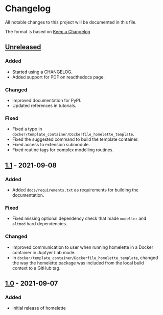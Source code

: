 # Changelog
All notable changes to this project will be documented in this file.

The format is based on [Keep a Changelog](https://keepachangelog.com/en/1.0.0/).

## [Unreleased]
### Added
- Started using a CHANGELOG.
- Added support for PDF on readthedocs page.

### Changed
- Improved documentation for PyPI.
- Updated references in tutorials.

### Fixed
- Fixed a typo in `docker/template_container/Dockerfile_homelette_template`.
- Fixed the suggested command to build the template container.
- Fixed access to extension submodule.
- Fixed routine tags for complex modelling routines.

## [1.1] - 2021-09-08
### Added
- Added `docs/requirements.txt` as requirements for building the 
documentation.

### Fixed
- Fixed missing optional dependency check that made `modeller` and
`altmod` hard dependencies.

### Changed
- Improved communication to user when running homelette in a Docker
container in Juptyer Lab mode.
- In `docker/template_container/Dockerfile_homelette_template`, changed
the way the homelette package was included from the local build context
to a GitHub tag.

## [1.0] - 2021-09-07
### Added
- Initial release of homelette

[Unreleased]: https://github.com/philippjunk/homelette/compare/1.1...HEAD
[1.1]: https://github.com/philippjunk/homelette/compare/1.0...1.1
[1.0]: https://github.com/philippjunk/homelette/releases/tag/1.0
